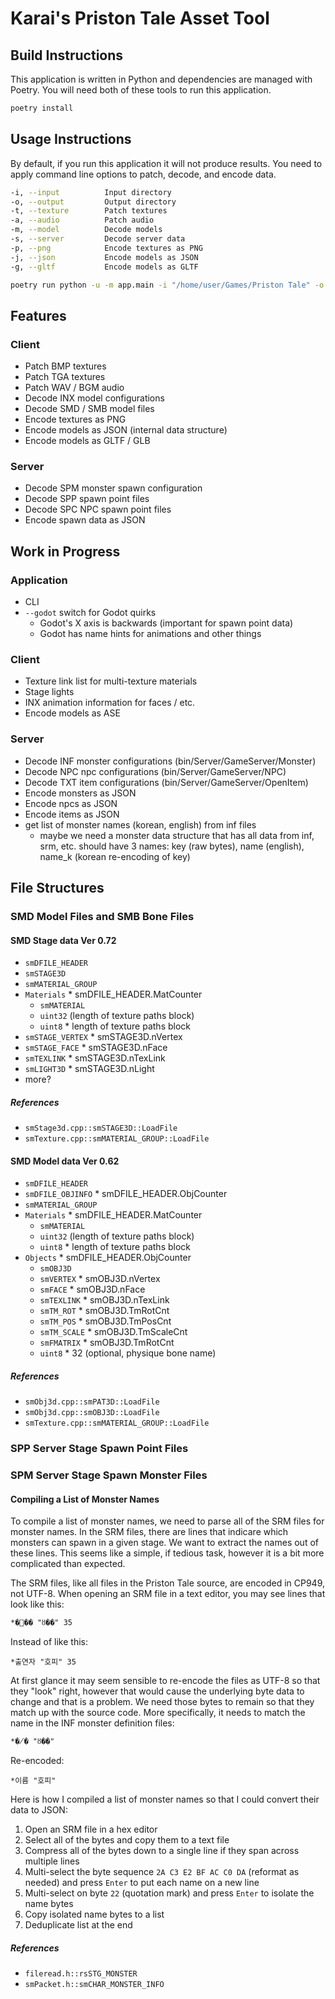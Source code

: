 # Karai's Priston Tale Asset Tool

## Build Instructions

This application is written in Python and dependencies are managed with Poetry. You will need both of these tools to run this application.

```sh
poetry install
```

## Usage Instructions

By default, if you run this application it will not produce results. You need to apply command line options to patch, decode, and encode data.

```sh
-i, --input          Input directory
-o, --output         Output directory
-t, --texture        Patch textures
-a, --audio          Patch audio
-m, --model          Decode models
-s, --server         Decode server data
-p, --png            Encode textures as PNG
-j, --json           Encode models as JSON
-g, --gltf           Encode models as GLTF
```

```sh
poetry run python -u -m app.main -i "/home/user/Games/Priston Tale" -o /home/user/Games/PT_decoded -mtpg
```

## Features

### Client

* Patch BMP textures
* Patch TGA textures
* Patch WAV / BGM audio
* Decode INX model configurations
* Decode SMD / SMB model files
* Encode textures as PNG
* Encode models as JSON (internal data structure)
* Encode models as GLTF / GLB

### Server

* Decode SPM monster spawn configuration
* Decode SPP spawn point files
* Decode SPC NPC spawn point files
* Encode spawn data as JSON

## Work in Progress

### Application

* CLI
* `--godot` switch for Godot quirks
	* Godot's X axis is backwards (important for spawn point data)
	* Godot has name hints for animations and other things

### Client

* Texture link list for multi-texture materials
* Stage lights
* INX animation information for faces / etc.
* Encode models as ASE

### Server

* Decode INF monster configurations (bin/Server/GameServer/Monster)
* Decode NPC npc configurations (bin/Server/GameServer/NPC)
* Decode TXT item configurations (bin/Server/GameServer/OpenItem)
* Encode monsters as JSON
* Encode npcs as JSON
* Encode items as JSON
* get list of monster names (korean, english) from inf files
	* maybe we need a monster data structure that has all data from inf, srm, etc. should have 3 names: key (raw bytes), name (english), name_k (korean re-encoding of key)

## File Structures

### SMD Model Files and SMB Bone Files

#### SMD Stage data Ver 0.72

* `smDFILE_HEADER`
* `smSTAGE3D`
* `smMATERIAL_GROUP`
* `Materials` * smDFILE_HEADER.MatCounter
	* `smMATERIAL`
	* `uint32` (length of texture paths block)
	* `uint8` * length of texture paths block
* `smSTAGE_VERTEX` * smSTAGE3D.nVertex
* `smSTAGE_FACE` * smSTAGE3D.nFace
* `smTEXLINK` * smSTAGE3D.nTexLink
* `smLIGHT3D` * smSTAGE3D.nLight
* more?

##### References

* `smStage3d.cpp::smSTAGE3D::LoadFile`
* `smTexture.cpp::smMATERIAL_GROUP::LoadFile`

#### SMD Model data Ver 0.62

* `smDFILE_HEADER`
* `smDFILE_OBJINFO` * smDFILE_HEADER.ObjCounter
* `smMATERIAL_GROUP`
* `Materials` * smDFILE_HEADER.MatCounter
	* `smMATERIAL`
	* `uint32` (length of texture paths block)
	* `uint8` * length of texture paths block
* `Objects` * smDFILE_HEADER.ObjCounter
	* `smOBJ3D`
	* `smVERTEX` * smOBJ3D.nVertex
	* `smFACE` * smOBJ3D.nFace
	* `smTEXLINK` * smOBJ3D.nTexLink
	* `smTM_ROT` * smOBJ3D.TmRotCnt
	* `smTM_POS` * smOBJ3D.TmPosCnt
	* `smTM_SCALE` * smOBJ3D.TmScaleCnt
	* `smFMATRIX` * smOBJ3D.TmRotCnt
	* `uint8` * 32 (optional, physique bone name)

##### References

* `smObj3d.cpp::smPAT3D::LoadFile`
* `smObj3d.cpp::smOBJ3D::LoadFile`
* `smTexture.cpp::smMATERIAL_GROUP::LoadFile`

### SPP Server Stage Spawn Point Files

### SPM Server Stage Spawn Monster Files

#### Compiling a List of Monster Names

To compile a list of monster names, we need to parse all of the SRM files for monster names. In the SRM files, there are lines that indicare which monsters can spawn in a given stage. We want to extract the names out of these lines. This seems like a simple, if tedious task, however it is a bit more complicated than expected.

The SRM files, like all files in the Priston Tale source, are encoded in CP949, not UTF-8. When opening an SRM file in a text editor, you may see lines that look like this:

	*�⿬�� "ȣ��" 35

Instead of like this:

	*출연자 "호피" 35

At first glance it may seem sensible to re-encode the files as UTF-8 so that they "look" right, however that would cause the underlying byte data to change and that is a problem. We need those bytes to remain so that they match up with the source code. More specifically, it needs to match the name in the INF monster definition files:

	*�̸� "ȣ��"

Re-encoded:

	*이름 "호피"

Here is how I compiled a list of monster names so that I could convert their data to JSON:

1. Open an SRM file in a hex editor
1. Select all of the bytes and copy them to a text file
1. Compress all of the bytes down to a single line if they span across multiple lines
1. Multi-select the byte sequence `2A C3 E2 BF AC C0 DA` (reformat as needed) and press `Enter` to put each name on a new line
1. Multi-select on byte `22` (quotation mark) and press `Enter` to isolate the name bytes
1. Copy isolated name bytes to a list
1. Deduplicate list at the end

##### References

* `fileread.h::rsSTG_MONSTER`
* `smPacket.h::smCHAR_MONSTER_INFO`
